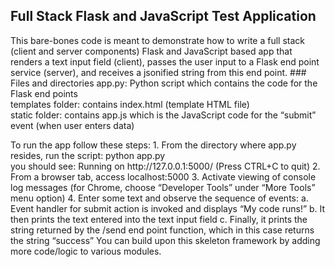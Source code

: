 ## Full Stack Flask and JavaScript Test Application
<p>This bare-bones code is meant to demonstrate how to write a full stack (client and server components) Flask and JavaScript based app that renders a text input field (client), passes the user input to a Flask end point service (server), and receives a jsonified string from this end point.
### Files and directories
app.py:  Python script which contains the code for the Flask end points
<br>templates folder: contains index.html (template HTML file)
<br>static folder: contains app.js which is the JavaScript code for the “submit” event (when user enters data)
<p>To run the app follow these steps:
1.	From the directory where app.py resides, run the script: python app.py
<br> you should see: Running on http://127.0.0.1:5000/ (Press CTRL+C to quit)
2.	From a browser tab, access localhost:5000
3.	Activate viewing of console log messages (for Chrome, choose “Developer Tools” under “More Tools” menu option)
4.	Enter some text and observe the sequence of events:
a.	Event handler for submit action is invoked and displays “My code runs!”
b.	It then prints the text entered into the text input field
c.	Finally, it prints the string returned by the /send end point function, which in this case returns the string “success”
You can build upon this skeleton framework by adding more code/logic to various modules.
